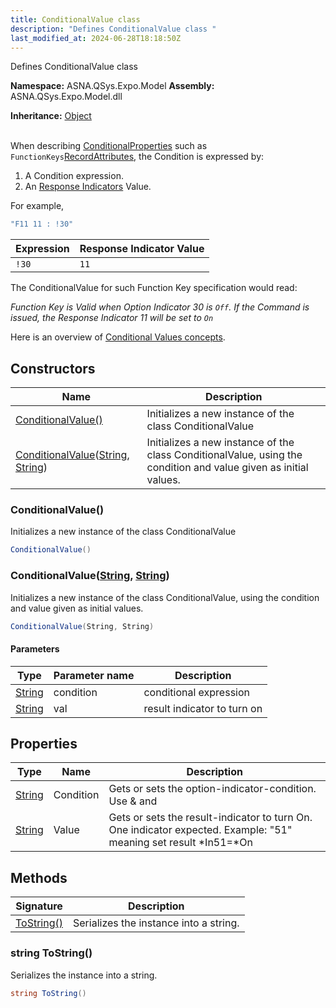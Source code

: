 ```yaml
---
title: ConditionalValue class
description: "Defines ConditionalValue class "
last_modified_at: 2024-06-28T18:18:50Z
---
```


Defines ConditionalValue class

**Namespace:** ASNA.QSys.Expo.Model
**Assembly:** ASNA.QSys.Expo.Model.dll

**Inheritance:** [Object](https://docs.microsoft.com/en-us/dotnet/api/system.object)
<br>
<br>

When describing [ConditionalProperties](/reference/expo/qsys-expo-model/conditional-property.html) such as `FunctionKeys`[RecordAttributes](/reference/expo/qsys-expo-model/record-attribute.html), the Condition is expressed by:

1. A Condition expression.
2. An [Response Indicators](https://www.ibm.com/docs/en/i/7.2?topic=concepts-rpg-iv-indicators) Value. 

For example,

```cs
"F11 11 : !30"
```

| Expression | Response Indicator Value |
| --- | --- |
| `!30` | `11` |

The ConditionalValue for such Function Key specification would read:

*Function Key is Valid when Option Indicator 30 is `Off`. If the Command is issued, the Response Indicator 11 will be set to `On`*

Here is an overview of [Conditional Values concepts](/reference/expo/qsys-expo-model/landing-page-namespace.html#conditional-value).

## Constructors

| Name | Description |
| --- | --- |
| [ConditionalValue()](#conditionalvalue) | Initializes a new instance of the class ConditionalValue
| [ConditionalValue](#conditionalvaluestring-string)([String](https://docs.microsoft.com/en-us/dotnet/api/system.string), [String](https://docs.microsoft.com/en-us/dotnet/api/system.string)) | Initializes a new instance of the class ConditionalValue, using the condition and value given as initial values.

### ConditionalValue()

Initializes a new instance of the class ConditionalValue

```cs
ConditionalValue()
```

### ConditionalValue([String](https://docs.microsoft.com/en-us/dotnet/api/system.string), [String](https://docs.microsoft.com/en-us/dotnet/api/system.string))

Initializes a new instance of the class ConditionalValue, using the condition and value given as initial values.

```cs
ConditionalValue(String, String)
```

#### Parameters

| Type | Parameter name | Description
| --- | --- | ---
| [String](https://docs.microsoft.com/en-us/dotnet/api/system.string) | condition | conditional expression
| [String](https://docs.microsoft.com/en-us/dotnet/api/system.string) | val | result indicator to turn on

## Properties

| Type | Name | Description
| --- | --- | --- 
| [String](https://learn.microsoft.com/en-us/dotnet/api/system.string?view=net-8.0) | Condition | Gets or sets the option-indicator-condition. Use & and | for (AND OR). Use ! to negate. Example "!76 & 50" meaning: If Not(*Ind76) AND *Ind50 |
| [String](https://learn.microsoft.com/en-us/dotnet/api/system.string?view=net-8.0) | Value | Gets or sets the result-indicator to turn On. One indicator expected. Example: "51" meaning set result *In51=*On |

## Methods

| Signature | Description |
| --- | --- |
| [ToString()](#string-tostring) | Serializes the instance into a string.

### string ToString()

Serializes the instance into a string.

```cs
string ToString()
```

